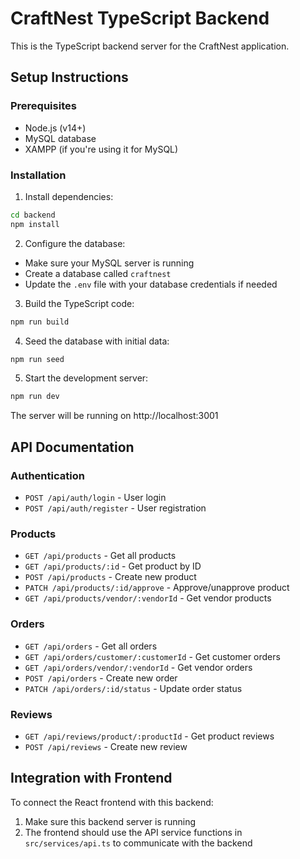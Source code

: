 
# CraftNest TypeScript Backend

This is the TypeScript backend server for the CraftNest application.

## Setup Instructions

### Prerequisites
- Node.js (v14+)
- MySQL database
- XAMPP (if you're using it for MySQL)

### Installation

1. Install dependencies:
```bash
cd backend
npm install
```

2. Configure the database:
- Make sure your MySQL server is running
- Create a database called `craftnest`
- Update the `.env` file with your database credentials if needed

3. Build the TypeScript code:
```bash
npm run build
```

4. Seed the database with initial data:
```bash
npm run seed
```

5. Start the development server:
```bash
npm run dev
```

The server will be running on http://localhost:3001

## API Documentation

### Authentication
- `POST /api/auth/login` - User login
- `POST /api/auth/register` - User registration

### Products
- `GET /api/products` - Get all products
- `GET /api/products/:id` - Get product by ID
- `POST /api/products` - Create new product
- `PATCH /api/products/:id/approve` - Approve/unapprove product
- `GET /api/products/vendor/:vendorId` - Get vendor products

### Orders
- `GET /api/orders` - Get all orders
- `GET /api/orders/customer/:customerId` - Get customer orders
- `GET /api/orders/vendor/:vendorId` - Get vendor orders
- `POST /api/orders` - Create new order
- `PATCH /api/orders/:id/status` - Update order status

### Reviews
- `GET /api/reviews/product/:productId` - Get product reviews
- `POST /api/reviews` - Create new review

## Integration with Frontend

To connect the React frontend with this backend:
1. Make sure this backend server is running
2. The frontend should use the API service functions in `src/services/api.ts` to communicate with the backend
